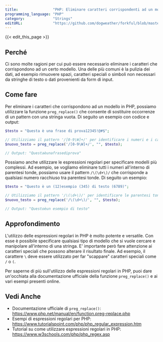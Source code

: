 ```yaml
---
title:                "PHP: Eliminare caratteri corrispondenti ad un modello"
programming_language: "PHP"
category:             "Strings"
editURL:              "https://github.com/dogweather/forkful/blob/master/content/it/php/deleting-characters-matching-a-pattern.md"
---
```


{{< edit_this_page >}}

## Perché

Ci sono molte ragioni per cui può essere necessario eliminare i caratteri che corrispondono ad un certo modello. Una delle più comuni è la pulizia dei dati, ad esempio rimuovere spazi, caratteri speciali o simboli non necessari da stringhe di testo o dati provenienti da form di input.

## Come fare

Per eliminare i caratteri che corrispondono ad un modello in PHP, possiamo utilizzare la funzione `preg_replace()` che consente di sostituire occorrenze di un pattern con una stringa vuota. Di seguito un esempio con codice e output:

```PHP
$testo = "Questa è una frase di prova12345!@#$";

// Utilizziamo il pattern '/[0-9\W]+/' per identificare i numeri e i caratteri speciali
$nuovo_testo = preg_replace('/[0-9\W]+/', "", $testo);

// Output: "Questaèunafrasediprova"
```

Possiamo anche utilizzare le espressioni regolari per specificare modelli più complessi. Ad esempio, se vogliamo eliminare tutti i numeri all'interno di parentesi tonde, possiamo usare il pattern `/\(\d+\)/` che corrisponde a qualsiasi numero racchiuso tra parentesi tonde. Di seguito un esempio:

```PHP
$testo = "Questo è un (12)esempio (345) di testo (6789)";

// Utilizziamo il pattern '/\(\d+\)/' per identificare le parentesi tonde con numeri all'interno
$nuovo_testo = preg_replace('/\(\d+\)/', "", $testo);

// Output: "Questoèun esempio di testo"
```

## Approfondimento

L'utilizzo delle espressioni regolari in PHP è molto potente e versatile. Con esse è possibile specificare qualsiasi tipo di modello che si vuole cercare e manipolare all'interno di una stringa. E' importante però fare attenzione ai caratteri speciali che possono alterare il risultato finale. Ad esempio, il carattere `\` deve essere utilizzato per far "scappare" caratteri speciali come `/` o `(`.

Per saperne di più sull'utilizzo delle espressioni regolari in PHP, puoi dare un'occhiata alla documentazione ufficiale della funzione `preg_replace()` e ai vari esempi presenti online.

## Vedi Anche

- Documentazione ufficiale di `preg_replace()`: https://www.php.net/manual/en/function.preg-replace.php
- Esempi di espressioni regolari per PHP: https://www.tutorialspoint.com/php/php_regular_expression.htm
- Tutorial su come utilizzare espressioni regolari in PHP: https://www.w3schools.com/php/php_regex.asp